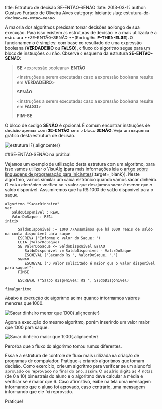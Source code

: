 title: Estrutura de decisão SE-ENTÃO-SENÃO
date: 2013-03-12
author: Gustavo Furtado de Oliveira Alves
category: Iniciante
slug: estrutura-de-decisao-se-entao-senao

A maioria dos algoritmos precisam tomar decisões ao longo de sua
execução. Para isso existem as estruturas de decisão, e a mais utilizada
é a estrutura **SE-ENTÃO-SENÃO **(Em inglês **IF-THEN-ELSE**). O
funcionamento é simples: com base no resultado de uma expressão booleana
(**VERDADEIRO** ou **FALSO**), o fluxo do algoritmo segue para um bloco
de instruções ou não. Observe o esquema da estrutura **SE-ENTÃO-SENÃO**:

> **SE** &lt;expressão booleana&gt; **ENTÃO**
>
> &lt;instruções a serem executadas caso a expressão booleana resulte em
> **VERDADEIRO**&gt;
>
> **SENÃO**
>
> &lt;instruções a serem executadas caso a expressão booleana resulte em
> **FALSO**&gt;
>
> **FIM-SE**

O bloco de código **SENÃO** é opcional. É comum encontrar instruções de
decisão apenas com **SE-ENTÃO** sem o bloco **SENÃO**. Veja um esquema
gráfico desta estrutura de decisão.

![estrutura
IF](/images/estrutura-de-decisao-se-entao-senao/estrutura-IF.png){.aligncenter}

##SE-ENTÃO-SENÃO na prática!

Vejamos um exemplo de utilização desta estrutura com um algoritmo, para
isso vamos utilizar o VisuAlg (para mais informações leia o [artigo
sobre linguagens de programação para
iniciantes](http://www.dicasdeprogramacao.com.br/linguagem-de-programacao-para-iniciantes/ "Linguagem de programação para iniciantes"){:target=\_blank}).
Neste algoritmo, vamos simular um caixa eletrônico quando vamos sacar
dinheiro. O caixa eletrônico verifica se o valor que desejamos sacar é
menor que o saldo disponível. Assumiremos que há R\$ 1000 de saldo
disponível para o saque.

```
algoritmo "SacarDinheiro"
var
   SaldoDisponivel : REAL
   ValorDoSaque : REAL
inicio

      SaldoDisponivel := 1000 //Assumimos que há 1000 reais de saldo na conta disponível para saque
      ESCREVA ("Informe o valor do Saque: ")
      LEIA (ValorDoSaque)
      SE ValorDoSaque <= SaldoDisponivel ENTAO
         SaldoDisponivel := SaldoDisponivel - ValorDoSaque
         ESCREVAL ("Sacando R$ ", ValorDoSaque, ".")
      SENAO
         ESCREVAL ("O valor solicitado é maior que o valor disponível para saque!")
      FIMSE

      ESCREVAL ("Saldo disponível: R$ ", SaldoDisponivel)

fimalgoritmo
```

Abaixo a execução do algoritmo acima quando informamos valores menores
que 1000.

![Sacar dinheiro menor que
1000](/images/estrutura-de-decisao-se-entao-senao/Sacar-dinheiro-menor-que-10001.png){.aligncenter}

Agora a execução do mesmo algoritmo, porém inserindo um valor maior que
1000 para saque.

![Sacar dinheiro maior que
1000](/images/estrutura-de-decisao-se-entao-senao/Sacar-dinheiro-maior-que-1000.png){.aligncenter}

Perceba que o fluxo do algoritmo tomou rumos diferentes.

Essa é a estrutura de controle de fluxo mais utilizada na criação de
programas de computador. Pratique-a criando algoritmos que tomam
decisão. Como exercício, crie um algoritmo para verificar se um aluno
foi aprovado ou reprovado no final do ano, assim: O usuário digita as 4
notas (de 0 a 10) bimestrais do aluno e o algoritmo deve calcular a
média e verificar se é maior que 6. Caso afirmativo, exibe na tela uma
mensagem informando que o aluno foi aprovado, caso contrário, uma
mensagem informando que ele foi reprovado.

Pratique!
